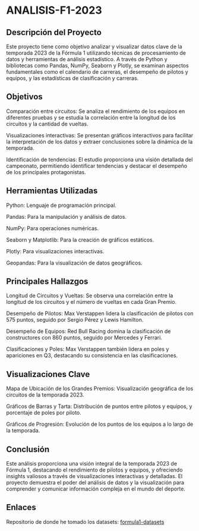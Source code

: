 # ANALISIS-F1-2023

## Descripción del Proyecto
Este proyecto tiene como objetivo analizar y visualizar datos clave de la temporada 2023 de la Fórmula 1 utilizando técnicas de procesamiento de datos y herramientas de análisis estadístico. A través de Python y bibliotecas como Pandas, NumPy, Seaborn y Plotly, se examinan aspectos fundamentales como el calendario de carreras, el desempeño de pilotos y equipos, y las estadísticas de clasificación y carreras.

## Objetivos
Comparación entre circuitos: Se analiza el rendimiento de los equipos en diferentes pruebas y se estudia la correlación entre la longitud de los circuitos y la cantidad de vueltas.

Visualizaciones interactivas: Se presentan gráficos interactivos para facilitar la interpretación de los datos y extraer conclusiones sobre la dinámica de la temporada.

Identificación de tendencias: El estudio proporciona una visión detallada del campeonato, permitiendo identificar tendencias y destacar el desempeño de los principales protagonistas.

## Herramientas Utilizadas
Python: Lenguaje de programación principal.

Pandas: Para la manipulación y análisis de datos.

NumPy: Para operaciones numéricas.

Seaborn y Matplotlib: Para la creación de gráficos estáticos.

Plotly: Para visualizaciones interactivas.

Geopandas: Para la visualización de datos geográficos.

## Principales Hallazgos
Longitud de Circuitos y Vueltas: Se observa una correlación entre la longitud de los circuitos y el número de vueltas en cada Gran Premio.

Desempeño de Pilotos: Max Verstappen lidera la clasificación de pilotos con 575 puntos, seguido por Sergio Pérez y Lewis Hamilton.

Desempeño de Equipos: Red Bull Racing domina la clasificación de constructores con 860 puntos, seguido por Mercedes y Ferrari.

Clasificaciones y Poles: Max Verstappen también lidera en poles y apariciones en Q3, destacando su consistencia en las clasificaciones.

## Visualizaciones Clave
Mapa de Ubicación de los Grandes Premios: Visualización geográfica de los circuitos de la temporada 2023.

Gráficos de Barras y Tarta: Distribución de puntos entre pilotos y equipos, y porcentaje de poles por piloto.

Gráficos de Progresión: Evolución de los puntos de los equipos a lo largo de la temporada.

## Conclusión
Este análisis proporciona una visión integral de la temporada 2023 de Fórmula 1, destacando el rendimiento de pilotos y equipos, y ofreciendo insights valiosos a través de visualizaciones interactivas y detalladas. El proyecto demuestra el poder del análisis de datos y la visualización para comprender y comunicar información compleja en el mundo del deporte.

## Enlaces
Repositorio de donde he tomado los datasets: [formula1-datasets](https://github.com/toUpperCase78/formula1-datasets)
